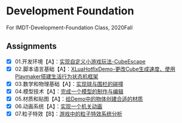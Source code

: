 # Development Foundation
For IMDT-Development-Foundation Class, 2020Fall
## Assignments
- [x] 01.开发环境【A】：[实现自定义小游戏玩法-CubeEscape](https://github.com/ptpt-y/DevelopmentFoundation/tree/master/WK1)  
- [x] 02.脚本语言基础【A】：[XLuaHotfixDemo-更改Cube生成速度、使用Playmaker搭建生活行为状态机框架](https://github.com/ptpt-y/DevelopmentFoundation/tree/master/WK2)
- [x] 03.数学和物理基础【A】：[实现球与围栏的碰撞](https://github.com/ptpt-y/DevelopmentFoundation/tree/master/WK3)
- [x] 04.模型技术【A】：[完成一个模型的制作与编辑](https://github.com/ptpt-y/DevelopmentFoundation/tree/master/WK4)
- [x] 05.材质和贴图【A】：[给Demo中的物体创建合适的材质](https://github.com/ptpt-y/DevelopmentFoundation/tree/master/WK5)
- [x] 06.动画系统【A】：[实现一个机关动画](https://github.com/ptpt-y/DevelopmentFoundation/tree/master/WK6)
- [x] 07.粒子特效【B】：[游戏中的粒子特效系统分析](https://docs.qq.com/doc/DR2NkS1BEbGdjRFBW)
